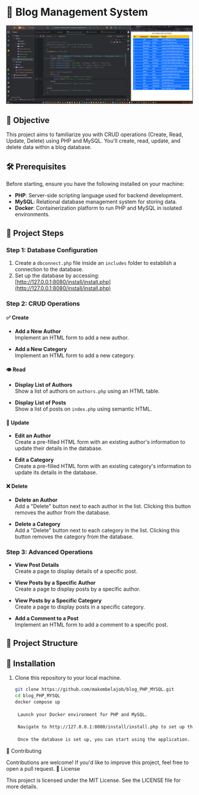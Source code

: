 # 📝 Blog Management System

![Project Screenshot](app/assets/screenshot.png)

## 🎯 Objective

This project aims to familiarize you with CRUD operations (Create, Read, Update, Delete) using PHP and MySQL. You'll create, read, update, and delete data within a blog database.

## 🛠️ Prerequisites

Before starting, ensure you have the following installed on your machine:

- **PHP**: Server-side scripting language used for backend development.
- **MySQL**: Relational database management system for storing data.
- **Docker**: Containerization platform to run PHP and MySQL in isolated environments.

## 📌 Project Steps

### Step 1: Database Configuration

1. Create a `dbconnect.php` file inside an `includes` folder to establish a connection to the database.
2. Set up the database by accessing:  
   [http://127.0.0.1:8080/install/install.php](http://127.0.0.1:8080/install/install.php)

### Step 2: CRUD Operations

#### ✅ Create

- **Add a New Author**  
  Implement an HTML form to add a new author.

- **Add a New Category**  
  Implement an HTML form to add a new category.

#### 👁️ Read

- **Display List of Authors**  
  Show a list of authors on `authors.php` using an HTML table.

- **Display List of Posts**  
  Show a list of posts on `index.php` using semantic HTML.

#### 🔄 Update

- **Edit an Author**  
  Create a pre-filled HTML form with an existing author's information to update their details in the database.

- **Edit a Category**  
  Create a pre-filled HTML form with an existing category's information to update its details in the database.

#### ❌ Delete

- **Delete an Author**  
  Add a "Delete" button next to each author in the list. Clicking this button removes the author from the database.

- **Delete a Category**  
  Add a "Delete" button next to each category in the list. Clicking this button removes the category from the database.

### Step 3: Advanced Operations

- **View Post Details**  
  Create a page to display details of a specific post.

- **View Posts by a Specific Author**  
  Create a page to display posts by a specific author.

- **View Posts by a Specific Category**  
  Create a page to display posts in a specific category.

- **Add a Comment to a Post**  
  Implement an HTML form to add a comment to a specific post.

## 📁 Project Structure


## 🚀 Installation

1. Clone this repository to your local machine.

   ```bash
   git clone https://github.com/makombelajob/blog_PHP_MYSQL.git
   cd blog_PHP_MYSQL
   docker compose up

    Launch your Docker environment for PHP and MySQL.

    Navigate to http://127.0.0.1:8080/install/install.php to set up the database.

    Once the database is set up, you can start using the application.

🤝 Contributing

Contributions are welcome! If you'd like to improve this project, feel free to open a pull request.
📄 License

This project is licensed under the MIT License. See the LICENSE file for more details.